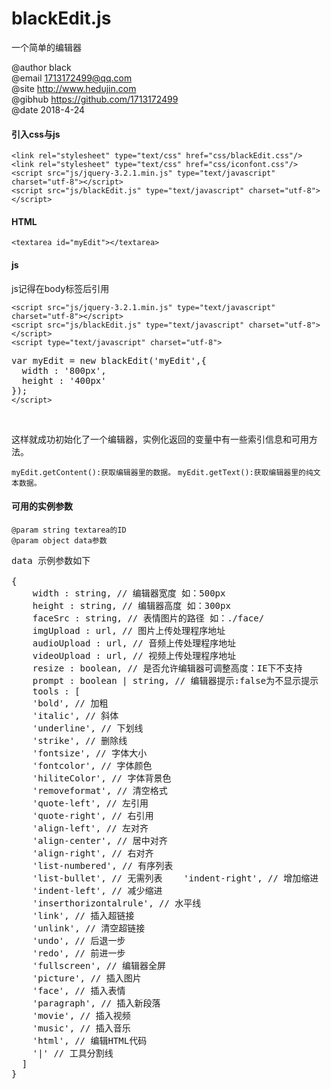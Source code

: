 # blackEdit.js
一个简单的编辑器

@author black<br>
@email 1713172499@qq.com<br>
@site http://www.hedujin.com<br>
@gibhub https://github.com/1713172499<br>
@date 2018-4-24<br>
 
<h4>引入css与js</h4>
<code>&lt;link rel="stylesheet" type="text/css" href="css/blackEdit.css"/&gt;</code><br>
<code>&lt;link rel="stylesheet" type="text/css" href="css/iconfont.css"/&gt;</code><br>
<code>&lt;script src="js/jquery-3.2.1.min.js" type="text/javascript" charset="utf-8"&gt;&lt;/script&gt;</code><br>
<code>&lt;script src="js/blackEdit.js" type="text/javascript" charset="utf-8"&gt;&lt;/script&gt;</code><br>

<h4>HTML</h4>
<code>&lt;textarea id="myEdit"&gt;&lt;/textarea&gt;</code>
<h4>js</h4>
<p>js记得在body标签后引用</p>
<code>&lt;script src="js/jquery-3.2.1.min.js" type="text/javascript" charset="utf-8"&gt;&lt;/script&gt;</code><br>
<code>&lt;script src="js/blackEdit.js" type="text/javascript" charset="utf-8"&gt;&lt;/script&gt;</code><br>
<code>&lt;script type="text/javascript" charset="utf-8"&gt;</code><pre>var myEdit = new blackEdit('myEdit',{
  width : '800px',
  height : '400px'
});
<code>&lt;/script&gt;</code></pre><br>
<p>这样就成功初始化了一个编辑器，实例化返回的变量中有一些索引信息和可用方法。</p>
<code>myEdit.getContent():获取编辑器里的数据。</code>
<code>myEdit.getText():获取编辑器里的纯文本数据。</code>
  
<h4>可用的实例参数</h4>
<code>@param string textarea的ID</code><br>
<code>@param object data参数</code><br>


<pre>
data 示例参数如下<br>
{
    width : string, // 编辑器宽度 如：500px
    height : string, // 编辑器高度 如：300px
    faceSrc : string, // 表情图片的路径 如：./face/
    imgUpload : url, // 图片上传处理程序地址
    audioUpload : url, // 音频上传处理程序地址
    videoUpload : url, // 视频上传处理程序地址
    resize : boolean, // 是否允许编辑器可调整高度：IE下不支持
    prompt : boolean | string, // 编辑器提示:false为不显示提示
    tools : [
    'bold', // 加粗
    'italic', // 斜体
    'underline', // 下划线
    'strike', // 删除线
    'fontsize', // 字体大小
    'fontcolor', // 字体颜色
    'hiliteColor', // 字体背景色
    'removeformat', // 清空格式
    'quote-left', // 左引用
    'quote-right', // 右引用
    'align-left', // 左对齐
    'align-center', // 居中对齐
    'align-right', // 右对齐
    'list-numbered', // 有序列表
    'list-bullet', // 无需列表    'indent-right', // 增加缩进
    'indent-left', // 减少缩进
    'inserthorizontalrule', // 水平线
    'link', // 插入超链接
    'unlink', // 清空超链接
    'undo', // 后退一步
    'redo', // 前进一步
    'fullscreen', // 编辑器全屏
    'picture', // 插入图片
    'face', // 插入表情
    'paragraph', // 插入新段落
    'movie', // 插入视频
    'music', // 插入音乐
    'html', // 编辑HTML代码
    '|' // 工具分割线
  ]
}
 </pre>
